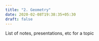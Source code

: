 ```yaml
---
title: "2. Geometry"
date: 2020-02-08T19:38:35+05:30
draft: false
---
```


List of notes, presentations, etc for a topic
